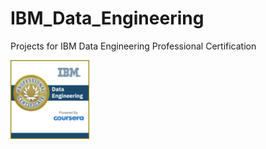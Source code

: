 # IBM_Data_Engineering
Projects for IBM Data Engineering Professional Certification
</br>
<p><img src="./image.png" width=25% height=25%></p>
